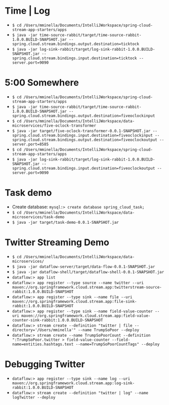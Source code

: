 # Time | Log

* `$ cd /Users/mminella/Documents/IntelliJWorkspace/spring-cloud-stream-app-starters/apps`
* `$ java -jar time-source-rabbit/target/time-source-rabbit-1.0.0.BUILD-SNAPSHOT.jar --spring.cloud.stream.bindings.output.destination=ticktock`
* `$ java -jar log-sink-rabbit/target/log-sink-rabbit-1.0.0.BUILD-SNAPSHOT.jar --spring.cloud.stream.bindings.input.destination=ticktock --server.port=9090`

# 5:00 Somewhere

* `$ cd /Users/mminella/Documents/IntelliJWorkspace/spring-cloud-stream-app-starters/apps`
* `$ java -jar time-source-rabbit/target/time-source-rabbit-1.0.0.BUILD-SNAPSHOT.jar --spring.cloud.stream.bindings.output.destination=fiveoclockinput`
* `$ cd /Users/mminella/Documents/IntelliJWorkspace/data-microservices/five-oclock-transformer`
* `$ java -jar target/five-oclock-transformer-0.0.1-SNAPSHOT.jar --spring.cloud.stream.bindings.input.destination=fiveoclockinput --spring.cloud.stream.bindings.output.destination=fiveoclockoutput --server.port=8585`
* `$ cd /Users/mminella/Documents/IntelliJWorkspace/spring-cloud-stream-app-starters/apps`
* `$ java -jar log-sink-rabbit/target/log-sink-rabbit-1.0.0.BUILD-SNAPSHOT.jar --spring.cloud.stream.bindings.input.destination=fiveoclockoutput --server.port=9090`

# Task demo

* Create database: `mysql:> create database spring_cloud_task;`
* `$ cd /Users/mminella/Documents/IntelliJWorkspace/data-microservices/task-demo`
* `$ java -jar target/task-demo-0.0.1-SNAPSHOT.jar`

# Twitter Streaming Demo

* `$ cd /Users/mminella/Documents/IntelliJWorkspace/data-microservices/`
* `$ java -jar dataflow-server/target/data-flow-0.0.1-SNAPSHOT.jar`
* `$ java -jar dataflow-shell/target/dataflow-shell-0.0.1-SNAPSHOT.jar`
* `dataflow:> app list`
* `dataflow:> app register --type source --name twitter --uri maven://org.springframework.cloud.stream.app:twitterstream-source-rabbit:1.0.0.BUILD-SNAPSHOT`
* `dataflow:> app register --type sink --name file --uri maven://org.springframework.cloud.stream.app:file-sink-rabbit:1.0.0.BUILD-SNAPSHOT`
* `dataflow:> app register --type sink --name field-value-counter --uri maven://org.springframework.cloud.stream.app:field-value-counter-sink-rabbit:1.0.0.BUILD-SNAPSHOT`
* `dataflow:> stream create --definition "twitter | file --directory='/Users/mminella'" --name TrumpSoPoor --deploy`
* `dataflow:> stream create --name TrumpSoPoorCount --definition ":TrumpSoPoor.twitter > field-value-counter --field-name=entities.hashtags.text --name=TrumpSoPoorCountTags" --deploy`




# Debugging Twitter

* `dataflow:> app register --type sink --name log --uri maven://org.springframework.cloud.stream.app:log-sink-rabbit:1.0.0.BUILD-SNAPSHOT`
* `dataflow:> stream create --definition "twitter | log" --name logTwitter --deploy`